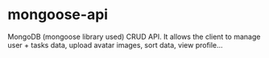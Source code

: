 # mongoose-api
MongoDB (mongoose library used) CRUD API. It allows the client to manage user + tasks data, upload avatar images, sort data, view profile... 
